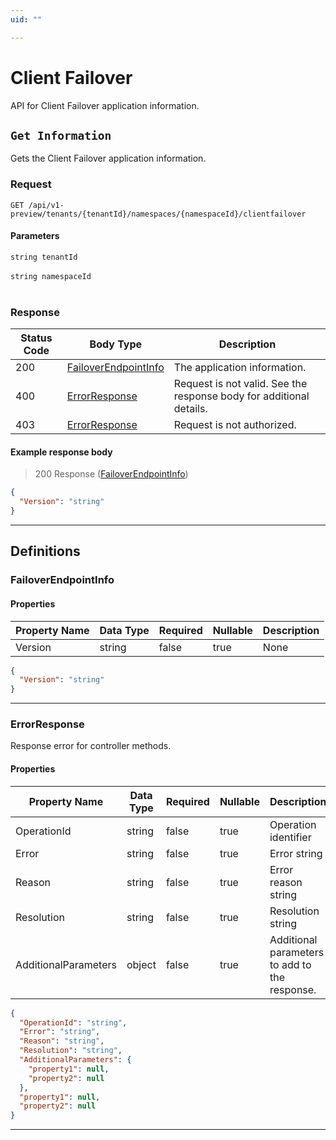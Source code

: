 ```yaml
---
uid: ""

---
```


# Client Failover
API for Client Failover application information.

## `Get Information`

<a id="opIdClientFailover_Get Information"></a>

Gets the Client Failover application information.

<h3>Request</h3>

```text 
GET /api/v1-preview/tenants/{tenantId}/namespaces/{namespaceId}/clientfailover
```

<h4>Parameters</h4>

`string tenantId`
<br/><br/>`string namespaceId`
<br/><br/>

<h3>Response</h3>

|Status Code|Body Type|Description|
|---|---|---|
|200|[FailoverEndpointInfo](#schemafailoverendpointinfo)|The application information.|
|400|[ErrorResponse](#schemaerrorresponse)|Request is not valid. See the response body for additional details.|
|403|[ErrorResponse](#schemaerrorresponse)|Request is not authorized.|

<h4>Example response body</h4>

> 200 Response ([FailoverEndpointInfo](#schemafailoverendpointinfo))

```json
{
  "Version": "string"
}
```

---
## Definitions

### FailoverEndpointInfo

<a id="schemafailoverendpointinfo"></a>
<a id="schema_FailoverEndpointInfo"></a>
<a id="tocSfailoverendpointinfo"></a>
<a id="tocsfailoverendpointinfo"></a>

<h4>Properties</h4>

|Property Name|Data Type|Required|Nullable|Description|
|---|---|---|---|---|
|Version|string|false|true|None|

```json
{
  "Version": "string"
}

```

---

### ErrorResponse

<a id="schemaerrorresponse"></a>
<a id="schema_ErrorResponse"></a>
<a id="tocSerrorresponse"></a>
<a id="tocserrorresponse"></a>

Response error for controller methods.

<h4>Properties</h4>

|Property Name|Data Type|Required|Nullable|Description|
|---|---|---|---|---|
|OperationId|string|false|true|Operation identifier|
|Error|string|false|true|Error string|
|Reason|string|false|true|Error reason string|
|Resolution|string|false|true|Resolution string|
|AdditionalParameters|object|false|true|Additional parameters to add to the response.|

```json
{
  "OperationId": "string",
  "Error": "string",
  "Reason": "string",
  "Resolution": "string",
  "AdditionalParameters": {
    "property1": null,
    "property2": null
  },
  "property1": null,
  "property2": null
}

```

---

